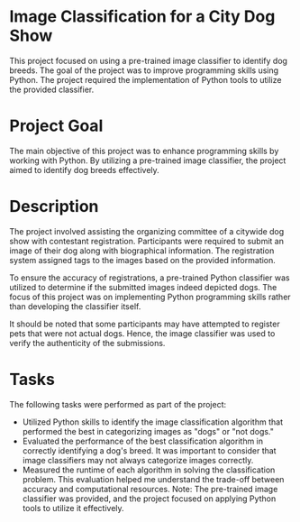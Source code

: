 # Image Classification for a City Dog Show
This project focused on using a pre-trained image classifier to identify dog breeds. The goal of the project was to improve programming skills using Python. The project required the implementation of Python tools to utilize the provided classifier.

# Project Goal
The main objective of this project was to enhance programming skills by working with Python. By utilizing a pre-trained image classifier, the project aimed to identify dog breeds effectively.

# Description
The project involved assisting the organizing committee of a citywide dog show with contestant registration. Participants were required to submit an image of their dog along with biographical information. The registration system assigned tags to the images based on the provided information.

To ensure the accuracy of registrations, a pre-trained Python classifier was utilized to determine if the submitted images indeed depicted dogs. The focus of this project was on implementing Python programming skills rather than developing the classifier itself.

It should be noted that some participants may have attempted to register pets that were not actual dogs. Hence, the image classifier was used to verify the authenticity of the submissions.

# Tasks
The following tasks were performed as part of the project:

- Utilized Python skills to identify the image classification algorithm that performed the best in categorizing images as "dogs" or "not dogs."
- Evaluated the performance of the best classification algorithm in correctly identifying a dog's breed. It was important to consider that image classifiers may not always categorize images correctly.
- Measured the runtime of each algorithm in solving the classification problem. This evaluation helped me understand the trade-off between accuracy and computational resources.
Note: The pre-trained image classifier was provided, and the project focused on applying Python tools to utilize it effectively.
